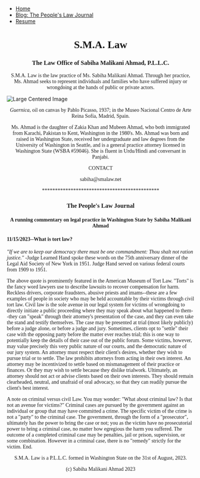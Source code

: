<!DOCTYPE html>
<html lang="en">
<head>
    <meta charset="UTF-8">
    <meta name="viewport" content="width=device-width, initial-scale=1.0">
    <link rel="stylesheet" href="styles.css">
    <title>S.M.A. Law</title>
</head>
<body>
    <nav>
            <ul>
                <li><a href="#">Home</a></li>
                <li><a href="#">Blog: The People's Law Journal</a></li>
                <li><a href="#">Resume</a></li>
            </ul>
        </nav>
    <h1 align="center" style="font-family: Times New Roman">S.M.A. Law</h1>  
      <h3 align="center" style="font-family: Times New Roman">The Law Office of Sabiha Malikani Ahmad, P.L.L.C.</h3>
      <p align="center" style="font-family: Times New Roman">S.M.A. Law is the law practice of Ms. Sabiha Malikani Ahmad.
        Through her practice, Ms. Ahmad seeks to represent individuals and 
        families who have suffered injury or wrongdoing at the hands of 
        public or private actors.</p> 
    <div class="center-container">
        <img src="https://static3.museoreinasofia.es/sites/default/files/obras/DE00050_0.jpg" alt="Large Centered Image">
    </div>
      <p align="center" style="font-family: Times New Roman"><em>Guernica</em>, oil on canvas by Pablo Picasso, 1937; in the Museo Nacional Centro de Arte Reina Sofía, Madrid, Spain.</p>

<p align="center" style="font-family: Times New Roman">Ms. Ahmad is the daughter of Zakia Khan and Mubeen Ahmad, who 
both immigrated from Karachi, Pakistan to Kent, Washington in the 
1980's. Ms. Ahmad was born and raised in Washington State, received 
her undergraduate and law degrees from the University of Washington 
in Seattle, and is a general practice attorney licensed in Washington 
State (WSBA #59046). She is fluent in Urdu/Hindi and conversant in 
Panjabi.  </p>

<p align="center" style="font-family: Times New Roman">CONTACT</p>
<p align="center" style="font-family: Times New Roman">sabiha@smalaw.net</p>



<p align="center" style="font-family: Times New Roman">*********************************************</p>
<h3 align="center" style="font-family: Times New Roman">The People's Law Journal</h3>
<h4 align="center" style="font-family: Times New Roman">A running commentary on legal practice in Washington State by Sabiha Malikani Ahmad</h4>
          <h4 style="font-family: Times New Roman">11/15/2023--What is tort law?</h4>
          <p style="font-family: Times New Roman"><em>
          "If we are to keep our democracy there must be one commandment: Thou shalt not ration justice."</em> 
          -Judge Learned Hand spoke these words on the 75th anniversary dinner of the Legal Aid Society of New York in 1951. 
          Judge Hand served on various federal courts from 1909 to 1951.</p> 
          <p style="font-family: Times New Roman">
          The above quote is prominently featured in the American Museum of Tort Law. "Torts" is the fancy word lawyers use 
          to describe lawsuits to recover compensation for harm. Reckless drivers, corporate fraudsters, abusive priests 
          and imams--these are a few examples of people in society who may be held accountable by their victims through 
          civil tort law. Civil law is the sole avenue in our legal system for victims of wrongdoing to directly initiate
          a public proceeding where they may speak about what happened to them--they can "speak" through their attorney's 
          presentation of the case, and they can even take the stand and testify themselves. The case may be presented 
          at trial (most likely publicly) before a judge alone, or before a judge and jury. Sometimes, clients opt to 
          "settle" their case with the opposing party before the matter ever reaches trial; this is one way to potentially 
          keep the details of their case out of the public forum. Some victims, however, may value precisely this very 
          public nature of our courts, and the democratic nature of our jury system. An attorney must respect their client's 
          desires, whether they wish to pursue trial or to settle. The law prohibits attorneys from acting in their own 
          interest. An attorney may be incentivized to settle based on mismanagement of their practice or finances.  
          Or they may wish to settle because they dislike trialwork. Ultimately, an attorney should not act or advise clients 
          based on their own interests. They should remain clearheaded, neutral, and unafraid of oral advocacy, so that they 
          can readily pursue the client's best interest.</p>
          <p style="font-family: Times New Roman">
          A note on criminal versus civil Law. You may wonder: "What about criminal law? Is that not an avenue for victims?"
          Criminal cases are pursued by the government against an individual or group that may have committed a crime.  
          The specific victim of the crime is not a "party" to the criminal case. The government, through the form of a 
          "prosecutor", ultimately has the power to bring the case or not; you as the victim have no prosecutorial power 
          to bring a criminal case, no matter how egregious the harm you suffered. The outcome of a completed criminal case 
          may be penalties, jail or prison, supervision, or some combination. However in a criminal case, there is no 
          "remedy" strictly for the victim. End.</p>
      
      



  
<p align="center" style="font-family: Times New Roman">S.M.A. Law is a P.L.L.C. formed in Washington State on the 31st of August, 2023.</p>





<p align="center" style="font-family: Times New Roman">(c) Sabiha Malikani Ahmad 2023</p>




</body>
</html>

